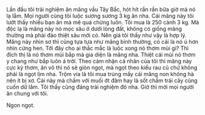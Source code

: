 Lần đầu tôi trải nghiệm ăn măng vầu Tây Bắc, hót hít rần rần bữa giờ mà nó lạ lắm. Mọi người cùng tôi luộc sương sương 3 kg ăn nha. Cái măng này tôi lướt thấy nhiều bạn ăn mà mê quá chừng luôn. Tôi mua là 250 cành 3 kg. Mà độc lạ là măng này nó mọc sâu ở dưới lòng đất, không có giống măng thường mà phải đào thiệt sâu mới có. Nên giá tôi thấy như vậy là hợp lý. Măng này nhìn sơ thì cũng tựa tựa như măng bình thường, có cái là nó ú hơn nhìn cứng hen. Tới đây cho ai thắc mắc là luộc xong nó thơm mùi gì? Thì đích thị là nó thơm mùi bắp mà gia diện là măng nha. Thiệt cái mùi nó thơm y chang như bắp luôn á trời. Theo cảm nhận cá nhân của tôi thì măng này cực kỳ thơm, ăn vô thì nó sẽ giòn ngọt, mà ngọt theo kiểu rau củ chứ không phải là ngọt lịm nha. Trộm vía là tôi mua trúng mấy cái măng non không hà nên ít bị xơ. Cái này mà chấm với muối ớt đâm hay là sốt chấm trái cây cũng cuốn dữ lắm. Tôi thấy cũng đáng trải nghiệm đó nha. Giờ thì mời mọi người ăn chung với tôi.


Ngon ngọt.
